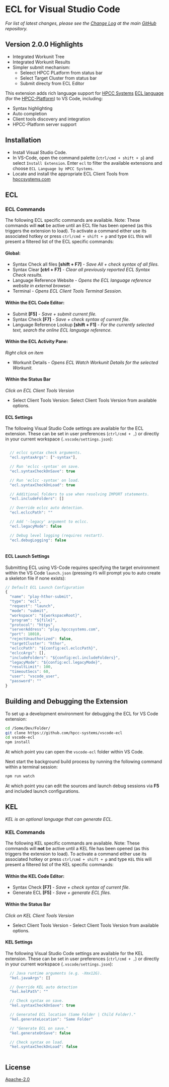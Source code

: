 # ECL for Visual Studio Code
_For list of latest changes, please see the  [Change Log](https://github.com/hpcc-systems/vscode-ecl/blob/master/CHANGELOG.md) at the main [GitHub](https://github.com/hpcc-systems/vscode-ecl) repository._

## Version 2.0.0 Highlights

* Integrated Workunit Tree
* Integrated Workunit Results
* Simpler submit mechanism:
  * Seleect HPCC PLatform from status bar
  * Select Target Cluster from status bar
  * Submit directy from ECL Editor


This extension adds rich language support for [HPCC Systems](https://hpccsystems.com/) [ECL language](https://hpccsystems.com/training/documentation/ecl-language-reference/html) (for the [HPCC-Platform](https://github.com/hpcc-systems/HPCC-Platform)) to VS Code, including:

* Syntax highlighting
* Auto completion
* Client tools discovery and integration
* HPCC-Platform server support

## Installation

* Install Visual Studio Code. 
* In VS-Code, open the command palette (`ctrl/cmd + shift + p`) and select `Install Extension`.  Enter `ecl` to filter the available extensions and choose `ECL Language by HPCC Systems`.
* Locate and install the appropriate ECL Client Tools from [hpccsystems.com](https://hpccsystems.com/download/archive)

## ECL

### ECL Commands

The following ECL specific commands are available.  Note:  These commands will **not** be active until an ECL file has been opened (as this triggers the extension to load).  To activate a command either use its associated hotkey or press `ctrl/cmd + shift + p` and type `ECL` this will present a filtered list of the ECL specific commands:

#### Global:

* Syntax Check all files **[shift + F7]** - _Save All + check syntax of all files._
* Syntax Clear **[ctrl + F7]** - _Clear all previously reported ECL Syntax Check results._
* Language Reference Website - _Opens the ECL language reference website in external browser._
* Terminal - _Opens ECL Client Tools Terminal Session._

#### Within the ECL Code Editor:

* Submit **[F5]** - _Save + submit current file._
* Syntax Check **[F7]** - _Save + check syntax of current file._
* Language Reference Lookup **[shift + F1]** - _For the currently selected text, search the online ECL language reference._

#### Within the ECL Activity Pane:
_Right click on item_

* Workunit Details - _Opens ECL Watch Workunit Details for the selected Workunit._

#### Within the Status Bar
_Click on ECL Client Tools Version_

* Select Client Tools Version: Select Client Tools Version from available options.

#### ECL Settings

The following Visual Studio Code settings are available for the ECL extension.  These can be set in user preferences (`ctrl/cmd + ,`) or directly in your current workspace (`.vscode/settings.json`):

```javascript

  // eclcc syntax check arguments.
  "ecl.syntaxArgs": ["-syntax"],

  // Run 'eclcc -syntax' on save.
  "ecl.syntaxCheckOnSave": true

  // Run 'eclcc -syntax' on load.
  "ecl.syntaxCheckOnLoad": true

  // Additional folders to use when resolving IMPORT statements.
  "ecl.includeFolders": []

  // Override eclcc auto detection.
  "ecl.eclccPath": ""

  // Add '-legacy' argument to eclcc.
  "ecl.legacyMode": false

  // Debug level logging (requires restart).
  "ecl.debugLogging": false
  
```

#### ECL Launch Settings

Submitting ECL using VS-Code requires specifying the target environment within the VS Code `launch.json` (pressing `F5` will prompt you to auto create a skeleton file if none exists):

```javascript
// Default ECL Launch Configuration
{
  "name": "play-hthor-submit",
  "type": "ecl",
  "request": "launch",
  "mode": "submit",
  "workspace": "${workspaceRoot}",
  "program": "${file}",
  "protocol": "https",
  "serverAddress": "play.hpccsystems.com",
  "port": 18010,
  "rejectUnauthorized": false,
  "targetCluster": "hthor",
  "eclccPath": "${config:ecl.eclccPath}",
  "eclccArgs": [],
  "includeFolders": "${config:ecl.includeFolders}",
  "legacyMode": "${config:ecl.legacyMode}",
  "resultLimit": 100,
  "timeoutSecs": 60,
  "user": "vscode_user",
  "password": ""
}
```

## Building and Debugging the Extension

To set up a development environment for debugging the ECL for VS Code extension:

```bash
cd /Some/Dev/Folder/
git clone https://github.com/hpcc-systems/vscode-ecl
cd vscode-ecl
npm install
```

At which point you can open the `vscode-ecl` folder within VS Code.  

Next start the background build process by running the following command within a terminal session:

```bash
npm run watch
```

At which point you can edit the sources and launch debug sessions via **F5** and included launch configurations.

## KEL
_KEL is an optional language that can generate ECL._

### KEL Commands

The following KEL specific commands are available.  Note:  These commands will **not** be active until a KEL file has been opened (as this triggers the extension to load).  To activate a command either use its associated hotkey or press `ctrl/cmd + shift + p` and type `KEL` this will present a filtered list of the KEL specific commands:

#### Within the KEL Code Editor:

* Syntax Check **[F7]** - _Save + check syntax of current file._
* Generate ECL **[F5]** - _Save + generate ECL files._

#### Within the Status Bar
_Click on KEL Client Tools Version_

* Select Client Tools Version - Select Client Tools Version from available options.

#### KEL Settings

The following Visual Studio Code settings are available for the KEL extension.  These can be set in user preferences (`ctrl/cmd + ,`) or directly in your current workspace (`.vscode/settings.json`):

```javascript
  // Java runtime arguments (e.g. -Xmx12G).
  "kel.javaArgs": []

  // Override KEL auto detection
  "kel.kelPath": ""

  // Check syntax on save.
  "kel.syntaxCheckOnSave": true

  // Generated ECL location (Same Folder | Child Folder)."
  "kel.generateLocation": "Same Folder"

  // "Generate ECL on save."
  "kel.generateOnSave": false

  // Check syntax on load.
  "kel.syntaxCheckOnLoad": false
 
```

## License
[Apache-2.0](LICENSE)
